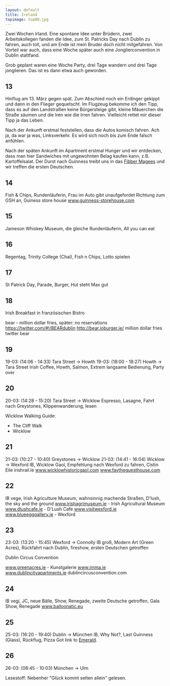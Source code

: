 ```yaml
---
layout: default
title: Ireland
topimage: top00.jpg
---
```


Zwei Wochen Irland.
Eine spontane Idee unter Brüdern, zwei Arbeitskollegen fanden die Idee, zum St. Patricks Day nach Dublin zu fahren, auch toll, und am Ende ist mein Bruder doch nicht mitgefahren.
Von Vorteil war auch, dass eine Woche später auch eine Jonglierconvention in Dublin stattfand.

Grob geplant waren eine Woche Party, drei Tage wandern und drei Tage jonglieren.
Das ist es dann etwa auch geworden.

13
--

Hinflug am 13. März gegen spät.
Zum Abschied noch ein Erdinger gekippt und dann in den Flieger gequetscht.
Im Flugzeug bekomme ich den Tipp, dass es auf den Landstraßen keine Bürgersteige gibt, kleine Mäuerchen die Straße säumen und die Iren wie die Irren fahren.
Vielleicht rettet mir dieser Tipp ja das Leben.

Nach der Ankunft erstmal feststellen, dass die Autos komisch fahren.
Ach ja, da war ja was, Linksverkehr.
Es wird sich noch bis zum Ende falsch anfühlen.

Nach der späten Ankunft im Apartment erstmal Hunger und wir entdecken, dass man hier Sandwiches mit ungewohnten Belag kaufen kann, z.B. Kartoffelsalat.
Der Durst nach Guinness treibt uns in das [Fibber Magees](www.fibbermagees.ie) und wir treffen die ersten Deutschen.

14
--

Fish & Chips, Rundenläuferin, Frau im Auto gibt unaufgefordet Richtung zum GSH an, Guiness store house
www.guinness-storehouse.com

15
--

Jameson Whiskey Museum, die gleiche Rundenläuferin, All you can eat

16
--

Regentag, Trinity College (Chai), Fish n Chips, Lotto spielen

17
--

St Patrick Day, Parade, Burger, Hut steht Max gut

18
--

Irish Breakfast in französischen Bistro


bear - million dollar fries, später: no reservations
https://twitter.com/#!/BEARdublin
http://bear.joburger.ie/
million dollar fries
twitter bear

19
--

19-03: (14:06 - 14:33) Tara Street -> Howth
19-03: (18:00 - 18:27) Howth -> Tara Street
Irish Coffee, Howth, Salmon, Extrem langsame Bedienung, Party over

20
--

20-03: (14:28 - 15:20) Tara Street -> Wicklow
Espresso, Lasagne, Fahrt nach Greystones, Klippenwanderung, lesen

Wicklow Walking Guide:
- The Cliff Walk
- Wicklow

21
--

21-03: (10:27 - 10:40) Greystones -> Wicklow
21-03: (14:41 - 16:04) Wicklow -> Wexford
IB, Wicklow Gaol, Empfehlung nach Wexford zu fahren, Cistin Eile
irishrail.ie
www.wicklowhistoricgaol.com
www.faytheguesthouse.com

22
--

IB vege, Irish Agriculture Museum, wahnsinnig machende Straßen, D'lush, the sky and the ground
www.irishagrimuseum.ie - Irish Agricultural Museum
www.dlushcafe.ie - D'Lush Cafe
www.visitwexford.ie
www.blueegggallery.ie - Wexford

23
--

23-03: (13:20 - 15:45) Wexford -> Connolly
IB groß, Modern Art (Green Acres), Rückfahrt nach Dublin, fireshow, ersten Deutschen getroffen

Dublin Circus Convention

www.greenacres.ie - Kunstgalerie
www.imma.ie
www.dublincityapartments.ie
dublincircusconvention.com

24
--

IB vegi, JC, neue Bälle, Show, Renegade, zweite Deutsche getroffen, Gala Show, Renegade
www.balloonatic.eu

25
--

25-03: (16:20 - 19:40) Dublin -> München 
IB, Why Not?, Last Guinness (Glass), Rückflug, Pizza
Got link to [Emerald][].

[emerald]: http://www.emeraldcircus.com

26
--

26-03: (08:45 - 10:03) München -> Ulm

Lesestoff:
Nebenher "Glück kommt selten allein" gelesen.

